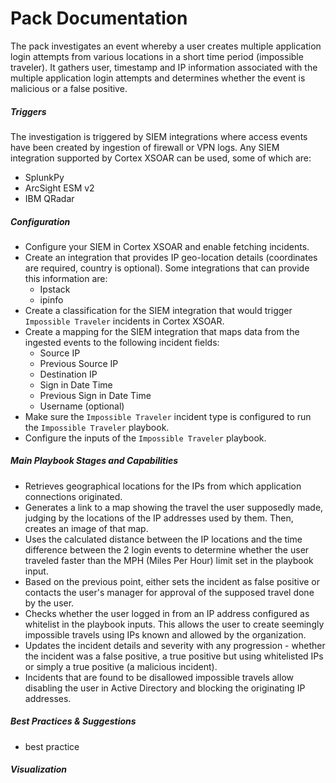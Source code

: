 # Pack Documentation
The pack investigates an event whereby a user creates multiple application login attempts from various locations in a short time period (impossible traveler). It gathers user, timestamp and IP information associated with the multiple application login attempts and determines whether the event is malicious or a false positive.



##### Triggers
The investigation is triggered by SIEM integrations where access events have been created by ingestion of firewall or VPN logs. Any SIEM integration supported by Cortex XSOAR can be used, some of which are:
- SplunkPy
- ArcSight ESM v2
- IBM QRadar

##### Configuration
- Configure your SIEM in Cortex XSOAR and enable fetching incidents.
- Create an integration that provides IP geo-location details (coordinates are required, country is optional). 
Some integrations that can provide this information are:
  - Ipstack
  - ipinfo
- Create a classification for the SIEM integration that would trigger `Impossible Traveler` incidents in Cortex XSOAR.
- Create a mapping for the SIEM integration that maps data from the ingested events to the following incident fields:
  - Source IP
  - Previous Source IP
  - Destination IP
  - Sign in Date Time
  - Previous Sign in Date Time
  - Username (optional)
- Make sure the `Impossible Traveler` incident type is configured to run the `Impossible Traveler` playbook.
- Configure the inputs of the `Impossible Traveler` playbook.

##### Main Playbook Stages and Capabilities
- Retrieves geographical locations for the IPs from which application connections originated.
- Generates a link to a map showing the travel the user supposedly made, judging by the locations of the IP addresses used by them. Then, creates an image of that map.
- Uses the calculated distance between the IP locations and the time difference between the 2 login events to determine whether the user traveled faster than the MPH (Miles Per Hour) limit set in the playbook input.
- Based on the previous point, either sets the incident as false positive or contacts the user's manager for approval of the supposed travel done by the user.
- Checks whether the user logged in from an IP address configured as whitelist in the playbook inputs. This allows the user to create seemingly impossible travels using IPs known and allowed by the organization.
- Updates the incident details and severity with any progression - whether the incident was a false positive, a true positive but using whitelisted IPs or simply a true positive (a malicious incident).
- Incidents that are found to be disallowed impossible travels allow disabling the user in Active Directory and blocking the originating IP addresses.


##### Best Practices & Suggestions
- best practice

##### Visualization
